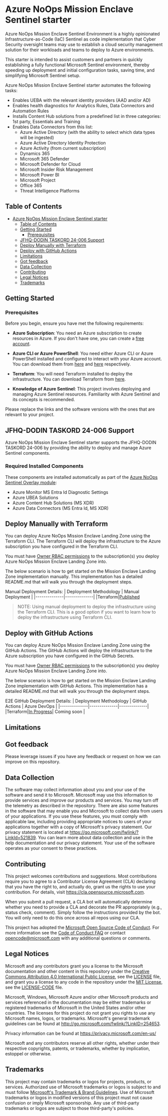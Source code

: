 # Azure NoOps Mission Enclave Sentinel starter

Azure NoOps Mission Enclave Sentinel Environment is a highly opinionated Infrastructure-as-Code (IaC) Sentinel as code implementation that Cyber Security oversight teams may use to establish a cloud security management solution for their workloads and teams to deploy to Azure environments.

This starter is intended to assist customers and partners in quickly establishing a fully functional Microsoft Sentinel environment, thereby speeding up deployment and initial configuration tasks, saving time, and simplifying Microsoft Sentinel setup.

Azure NoOps Mission Enclave Sentinel starter automates the following tasks:

- Enables UEBA with the relevant identity providers (AAD and/or AD)
- Enables health diagnostics for Analytics Rules, Data Connectors and Automation Rules
- Installs Content Hub solutions from a predefined list in three categories: 1st party, Essentials and Training
- Enables Data Connectors from this list:
  - Azure Active Directory (with the ability to select which data types will be ingested)
  - Azure Active Directory Identity Protection
  - Azure Activity (from current subscription)
  - Dynamics 365
  - Microsoft 365 Defender
  - Microsoft Defender for Cloud
  - Microsoft Insider Risk Management
  - Microsoft Power BI
  - Microsoft Project
  - Office 365
  - Threat Intelligence Platforms

## Table of Contents ##

- [Azure NoOps Mission Enclave Sentinel starter](#azure-noops-mission-enclave-sentinel-starter)
  - [Table of Contents](#table-of-contents)
  - [Getting Started](#getting-started)
    - [Prerequisites](#prerequisites)
  - [JFHQ-DODIN TASKORD 24-006 Support](#jfhq-dodin-taskord-24-006-support)
  - [Deploy Manually with Terraform](#deploy-manually-with-terraform)
  - [Deploy with GitHub Actions](#deploy-with-github-actions)
  - [Limitations](#limitations)
  - [Got feedback](#got-feedback)
  - [Data Collection](#data-collection)
  - [Contributing](#contributing)
  - [Legal Notices](#legal-notices)
  - [Trademarks](#trademarks)

## Getting Started ##

### Prerequisites ###

Before you begin, ensure you have met the following requirements:

- **Azure Subscription**: You need an Azure subscription to create resources in Azure. If you don't have one, you can create a [free account](https://azure.microsoft.com/free/).

- **Azure CLI or Azure PowerShell**: You need either Azure CLI or Azure PowerShell installed and configured to interact with your Azure account. You can download them from [here](https://docs.microsoft.com/en-us/cli/azure/install-azure-cli) and [here](https://docs.microsoft.com/en-us/powershell/azure/install-az-ps) respectively.

- **Terraform**: You will need Terraform installed to deploy the infrastructure. You can download Terraform from [here](https://www.terraform.io/downloads.html).

- **Knowledge of Azure Sentinel**: This project involves deploying and managing Azure Sentinel resources. Familiarity with Azure Sentinel and its concepts is recommended.

Please replace the links and the software versions with the ones that are relevant to your project.

## JFHQ-DODIN TASKORD 24-006 Support

Azure NoOps Mission Enclave Sentinel starter supports the JFHQ-DODIN TASKORD 24-006 by providing the ability to deploy and manage Azure Sentinel components.

### Required Installed Components

These components are installed automatically as part of the [Azure NoOps Sentinel Overlay module](https://registry.terraform.io/modules/azurenoops/overlays-sentinel/azurerm/latest):

- Azure Monitor MS Entra Id Diagnostic Settings
- Azure UBEA Solutions
- Azure Content Hub Solutions (MS XDR)
- Azure Data Connectors (MS Entra Id, MS XDR)

## Deploy Manually with Terraform ##

You can deploy Azure NoOps Mission Enclave Landing Zone using the Terraform CLI. The Terraform CLI will deploy the infrastructure to the Azure subscription you have configured in the Terraform CLI.

You must have [Owner RBAC permissions](https://docs.microsoft.com/en-us/azure/role-based-access-control/built-in-roles#owner) to the subscription(s) you deploy Azure NoOps Mission Enclave Landing Zone into.

The below scenario is how to get started on the Mission Enclave Landing Zone implementation manually. This implementation has a detailed README.md that will walk you through the deployment steps.

Manual Deployment Details:
| Deployment Methodology | Manual Deployment |
|--------------|--------------|
|Terraform|[Published](./docs/10-manual-deployment-guide-terraform.md)

>NOTE: Using manual deployment to deploy the infrastructure using the Terraform CLI. This is a good option if you want to learn how to deploy the infrastructure using Terraform CLI.

## Deploy with GitHub Actions ##

You can deploy Azure NoOps Mission Enclave Landing Zone using the GitHub Actions. The GitHub Actions will deploy the infrastructure to the Azure subscription you have configured in the GitHub Secrets.

You must have [Owner RBAC permissions](https://docs.microsoft.com/en-us/azure/role-based-access-control/built-in-roles#owner) to the subscription(s) you deploy Azure NoOps Mission Enclave Landing Zone into.

The below scenario is how to get started on the Mission Enclave Landing Zone implementation with GitHub Actions. This implementation has a detailed README.md that will walk you through the deployment steps.

E2E GitHub Deployment Details:
| Deployment Methodology | GitHub Actions | Azure DevOps |
|--------------|--------------|--------------|
|Terraform|[In Progress](./docs/09-e2e-deployment-guide-githubaction.md)| Coming soon |

## Limitations ##

## Got feedback ##

Please leverage issues if you have any feedback or request on how we can improve on this repository.

## Data Collection ##

The software may collect information about you and your use of the software and send it to Microsoft. Microsoft may use this information to provide services and improve our products and services. You may turn off the telemetry as described in the repository. There are also some features in the software that may enable you and Microsoft to collect data from users of your applications. If you use these features, you must comply with applicable law, including providing appropriate notices to users of your applications together with a copy of Microsoft's privacy statement. Our privacy statement is located at <https://go.microsoft.com/fwlink/?LinkId=521839>. You can learn more about data collection and use in the help documentation and our privacy statement. Your use of the software operates as your consent to these practices.

## Contributing ##

This project welcomes contributions and suggestions.  Most contributions require you to agree to a
Contributor License Agreement (CLA) declaring that you have the right to, and actually do, grant us
the rights to use your contribution. For details, visit <https://cla.opensource.microsoft.com>.

When you submit a pull request, a CLA bot will automatically determine whether you need to provide
a CLA and decorate the PR appropriately (e.g., status check, comment). Simply follow the instructions
provided by the bot. You will only need to do this once across all repos using our CLA.

This project has adopted the [Microsoft Open Source Code of Conduct](https://opensource.microsoft.com/codeofconduct/).
For more information see the [Code of Conduct FAQ](https://opensource.microsoft.com/codeofconduct/faq/) or
contact [opencode@microsoft.com](mailto:opencode@microsoft.com) with any additional questions or comments.

## Legal Notices ##

Microsoft and any contributors grant you a license to the Microsoft documentation and other content
in this repository under the [Creative Commons Attribution 4.0 International Public License](https://creativecommons.org/licenses/by/4.0/legalcode),
see the [LICENSE](LICENSE) file, and grant you a license to any code in the repository under the [MIT License](https://opensource.org/licenses/MIT), see the
[LICENSE-CODE](LICENSE-CODE) file.

Microsoft, Windows, Microsoft Azure and/or other Microsoft products and services referenced in the documentation
may be either trademarks or registered trademarks of Microsoft in the United States and/or other countries.
The licenses for this project do not grant you rights to use any Microsoft names, logos, or trademarks.
Microsoft's general trademark guidelines can be found at <http://go.microsoft.com/fwlink/?LinkID=254653>.

Privacy information can be found at <https://privacy.microsoft.com/en-us/>

Microsoft and any contributors reserve all other rights, whether under their respective copyrights, patents,
or trademarks, whether by implication, estoppel or otherwise.

## Trademarks ##

This project may contain trademarks or logos for projects, products, or services. Authorized use of Microsoft
trademarks or logos is subject to and must follow
[Microsoft's Trademark & Brand Guidelines](https://www.microsoft.com/legal/intellectualproperty/trademarks/usage/general).
Use of Microsoft trademarks or logos in modified versions of this project must not cause confusion or imply Microsoft sponsorship.
Any use of third-party trademarks or logos are subject to those third-party's policies.
